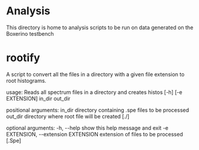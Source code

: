 Analysis
=========
This directory is home to analysis scripts to be run on data generated on the Boxerino testbench

rootify
========
A script to convert all the files in a directory with a given file extension to root histograms.

usage: Reads all spectrum files in a directory and creates histos
       [-h] [-e EXTENSION] in_dir out_dir

positional arguments:
  in_dir                directory containing .spe files to be processed
  out_dir               directory where root file will be created [./]

optional arguments:
  -h, --help            show this help message and exit
  -e EXTENSION, --extension EXTENSION
                        extension of files to be processed [.Spe]

